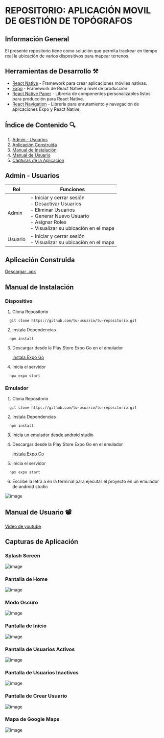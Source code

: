#  REPOSITORIO: APLICACIÓN MOVIL DE GESTIÓN DE TOPÓGRAFOS

## Información General

El presente repositorio tiene como solución que permita trackear en tiempo real la ubicación de varios dispositivos para mapear terrenos.

## Herramientas de Desarrollo ⚒️
- [React Native](#) - Framework para crear aplicaciones móviles nativas.
- [Expo](#) - Framework de React Native a nivel de producción.
- [React Native Paper](#) - Librería de componentes personalizables listos para producción para React Native.
- [React Navigation](#) - Librería para enrutamiento y navegación de aplicaciones Expo y React Native.

## Índice de Contenido 🔍
1. [Admin - Usuarios](#)
2. [Aplicación Construida](#)
3. [Manual de Instalación](#)
4. [Manual de Usuario](#)
5. [Capturas de la Aplicacion](#)

## Admin - Usuarios

| Rol     | Funciones |
|---------|-----------|
| Admin  | - Iniciar y cerrar sesión<br>- Desactivar Usuarios<br>- Eliminar Usuarios<br>- Generar Nuevo Usuario<br>- Asignar Roles<br>- Visualizar su ubicación en el mapa|
| Usuario| - Iniciar y cerrar sesión<br>- Visualizar su ubicación en el mapa|

## Aplicación Construida

[Descargar .apk](TopographyApp.rar)

## Manual de Instalación

### Dispositivo

1. Clona Repositorio

```
  git clone https://github.com/tu-usuario/tu-repositorio.git
```

2. Instala Dependencias

```
  npm install
```

3. Descargar desde la Play Store Expo Go en el emulador

    [Instala Expo Go](https://play.google.com/store/search?q=expo%20go&c=apps&hl=es_419)

4. Inicia el servidor

```
  npx expo start
```

### Emulador

1. Clona Repositorio

```
  git clone https://github.com/tu-usuario/tu-repositorio.git
```

2. Instala Dependencias

```
  npm install
```

3. Inicia un emulador desde android studio

4. Descargar desde la Play Store Expo Go en el emulador

    [Instala Expo Go](https://play.google.com/store/search?q=expo%20go&c=apps&hl=es_419)

5. Inicia el servidor

```
  npx expo start
```

6. Escribe la letra a en la terminal para ejecutar el proyecto en un emulador de android studio

![image](https://github.com/user-attachments/assets/a905a138-8508-4cd0-960a-42eab05b8c8a)

## Manual de Usuario 📽️

[Video de youtube](https://youtu.be/UsZqL9SL6Qo)

## Capturas de Aplicación

### Splash Screen

![image](https://github.com/user-attachments/assets/55b84ff2-8509-4501-a39a-fe1e87c755d6)

### Pantalla de Home

![image](https://github.com/user-attachments/assets/3efa359f-ac26-4bb0-8b71-211a155e76af)

### Modo Oscuro

![image](https://github.com/user-attachments/assets/5314976a-8560-41c1-abb8-42eff3cfda92)

### Pantalla de Inicio

![image](https://github.com/user-attachments/assets/f80f9316-6d46-4e1b-a980-adbf01435442)

### Pantalla de Usuarios Activos

![image](https://github.com/user-attachments/assets/f126e556-1cb0-4649-8ccf-8ddc8975e4ee)

### Pantalla de Usuarios Inactivos

![image](https://github.com/user-attachments/assets/00031423-3430-474a-9a84-b6b1439e5201)

### Pantalla de Crear Usuario

![image](https://github.com/user-attachments/assets/76cabe7c-2766-49e4-95ef-e7cb0c9af55c)

### Mapa de Google Maps

![image](https://github.com/user-attachments/assets/63ed83bd-898f-494c-8b0e-5da0c2d68e4b)



